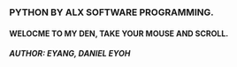 ### PYTHON BY ALX SOFTWARE PROGRAMMING.

#### WELOCME TO MY DEN, TAKE YOUR MOUSE AND SCROLL.

##### AUTHOR: EYANG, DANIEL EYOH 
